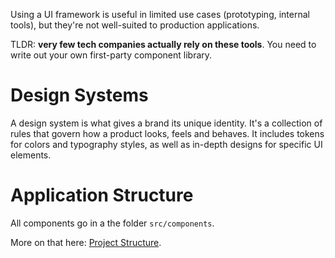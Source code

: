 Using a UI framework is useful in limited use cases (prototyping, internal tools), but they're not well-suited to production applications.

TLDR: **very few tech companies actually rely on these tools**. You need to write out your own first-party component library.

# Design Systems

A design system is what gives a brand its unique identity. It's a collection of rules that govern how a product looks, feels and behaves. It includes tokens for colors and typography styles, as well as in-depth designs for specific UI elements.

# Application Structure

All components go in a the folder `src/components`.

More on that here: [Project Structure](https://react-handbook-one.vercel.app/project-structure).